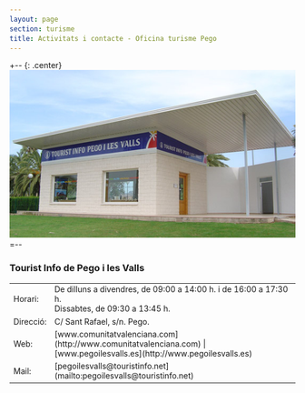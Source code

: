 ```yaml
---
layout: page
section: turisme
title: Activitats i contacte - Oficina turisme Pego
---
```


+-- {: .center}
![Tourist Info](/images/turisme/tourist_info.jpg)
=--

### Tourist Info de Pego i les Valls

<table>
    <tbody>
        <tr><td>Horari:</td><td>De dilluns a divendres, de 09:00 a 14:00 h. i de 16:00 a 17:30 h.<br>Dissabtes, de 09:30 a 13:45 h.</td></tr>
        <tr><td>Direcció:</td><td>C/ Sant Rafael, s/n. Pego.</td></tr>
        <tr><td>Web:</td><td markdown="1">[www.comunitatvalenciana.com](http://www.comunitatvalenciana.com) | [www.pegoilesvalls.es](http://www.pegoilesvalls.es) </td></tr>
        <tr><td>Mail:</td><td markdown="1">[pegoilesvalls@touristinfo.net](mailto:pegoilesvalls@touristinfo.net)</td></tr>
    </tbody>
</table>
